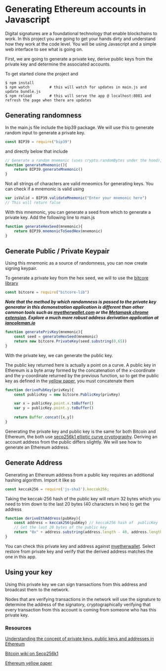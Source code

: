 # Generating Ethereum accounts in Javascript

Digital signatures are a foundational technology that enable blockchains to work. In this project you are going to get your hands dirty and understand how they work at the code level. You will be using Javascript and a simple web interface to see what is going on.

First, we are going to generate a private key, derive public keys from the private key and determine the
associated accounts.

To get started clone the project and

```
$ npm install
$ npm watch         # this will watch for updates in main.js and update bundle.js
$ npm reload        # this will serve the app @ localhost:8081 and refresh the page when there are updates 
```

## Generating randomness
In the main.js file include the bip39 package. We will use this to generate random input to generate a private key.

```javascript
const BIP39 = require("bip39")
```
and directly below that include
```javascript
// Generate a random mnemonic (uses crypto.randomBytes under the hood), defaults to 128-bits of entropy
function generateMnemonic(){
    return BIP39.generateMnemonic()
}
```
Not all strings of characters are valid mneomics for generating keys. You can check if a mnemonic is valid using
```javascript
var isValid = BIP39.validateMnemonic("Enter your mnemonic here")
// This will return false
```

With this mnemonic, you can generate a seed from which to generate a private key. Add the following line to main.js
```javascript
function generateHexSeed(mnemonic){
    return BIP39.mnemonicToSeedHex(mnemonic)
}
```

## Generate Public / Private Keypair

Using this mnemonic as a source of randomness, you can now create signing keypair.

To generate a private key from the hex seed, we will to use the [bitcore library](https://bitcore.io/api/lib)
```javascript
const bitcore = require("bitcore-lib")
```

__*Note that the method by which randomness is passed to the private key generator in this demonstration application is different than other common tools such as [myetherwallet.com](https://www.myetherwallet.com/) or the [Metamask chrome extension](https://metamask.io/). Explore a much more robust address derivation application at [iancoleman.io](https://iancoleman.io/bip39/)*__

```javascript
function generatePrivKey(mnemonic){
    const seed = generateHexSeed(mnemonic)
    return new bitcore.PrivateKey(seed.substring(0,65))
}
```
With the private key, we can generate the public key.

The public key returned here is actually a point on a curve. A public key in Ethereum is a byte array formed by the concatenation of the x-coordinate and the y-coordinate returned by the previous function, so to get the public key as defined in the [yellow paper](http://gavwood.com/paper.pdf), you must concatenate them
```javascript
function derivePubKey(privKey){
    const publicKey = new bitcore.PublicKey(privKey)

    var x = publicKey.point.x.toBuffer()
    var y = publicKey.point.y.toBuffer()  
    
    return Buffer.concat([x,y])
}
```

Generating the private key and public key is the same for both Bitcoin and Ethereum, the both use [secp256k1 elliptic curve cryptography](https://en.bitcoin.it/wiki/Secp256k1). Deriving an account address
from the public differs slightly. We will see how to generate an Ethereum address.

## Generate Address

Generating an Ethereum address from a public key requires an additional hashing algorithm. Import it like so
```javascript
const keccak256 = require('js-sha3').keccak256;
```
Taking the keccak-256 hash of the public key will return 32 bytes which you need to trim down to the last 20 bytes (40 characters in hex) to get the address
```javascript
function deriveEthAddress(pubKey){
    const address = keccak256(pubKey) // keccak256 hash of  publicKey
    // Get the last 20 bytes of the public key
    return "0x" + address.substring(address.length - 40, address.length)    
}
```

You can check this private key and address against [myetherwallet](https://www.myetherwallet.com/#view-wallet-info). Select restore from private key and verify that the derived address matches the one in this app.


## Using your key

Using this private key we can sign transactions from this address and broadcast them to the network.

Nodes that are verifying transactions in the network will use the signature to determine the address of the signatory, cryptographically verifying that every transaction from this account is coming from someone who has this private key. 

### Resources

[Understanding the concept of private keys, public keys and addresses in Ethereum](https://etherworld.co/2017/11/17/understanding-the-concept-of-private-key-public-key-and-address-in-ethereum-blockchain/)

[Bitcoin wiki on Secp256k1](https://en.bitcoin.it/wiki/Secp256k1)

[Ethereum yellow paper](http://gavwood.com/paper.pdf)